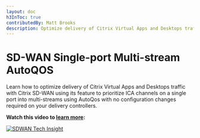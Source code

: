 ```yaml
---
layout: doc
h3InToc: true
contributedBy: Matt Brooks
description: Optimize delivery of Citrix Virtual Apps and Desktops traffic with Citrix SD-WAN.
---
```

# SD-WAN Single-port Multi-stream AutoQOS

Learn how to optimize delivery of Citrix Virtual Apps and Desktops traffic with Citrix SD-WAN using its feature to prioritize ICA channels on a single port into multi-streams using AutoQos with no configuration changes required on your delivery controllers.

**Watch this video to [learn more](https://youtu.be/yaTe9z0jXRU):**

[![SDWAN Tech Insight](/en-us/tech-zone/learn/media/shared_video-placeholder.png)](https://youtu.be/yaTe9z0jXRU)
